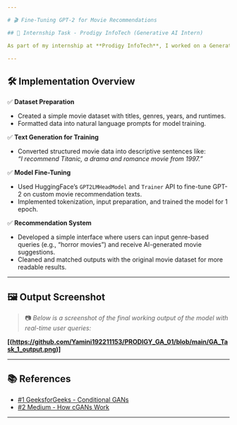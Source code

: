 ```yaml
---

# 🎬 Fine-Tuning GPT-2 for Movie Recommendations

## 📌 Internship Task - Prodigy InfoTech (Generative AI Intern)

As part of my internship at **Prodigy InfoTech**, I worked on a Generative AI project where I **fine-tuned a pre-trained GPT-2 model on a custom movie dataset** to generate human-like movie recommendations. The task was designed to help me understand how to structure textual data, tokenize it, fine-tune a language model, and generate contextually relevant output based on user preferences.

---
```


## 🛠️ Implementation Overview

✅ **Dataset Preparation**  
- Created a simple movie dataset with titles, genres, years, and runtimes.  
- Formatted data into natural language prompts for model training.

✅ **Text Generation for Training**  
- Converted structured movie data into descriptive sentences like:  
  *“I recommend Titanic, a drama and romance movie from 1997.”*

✅ **Model Fine-Tuning**  
- Used HuggingFace’s `GPT2LMHeadModel` and `Trainer` API to fine-tune GPT-2 on custom movie recommendation texts.  
- Implemented tokenization, input preparation, and trained the model for 1 epoch.

✅ **Recommendation System**  
- Developed a simple interface where users can input genre-based queries (e.g., “horror movies”) and receive AI-generated movie suggestions.  
- Cleaned and matched outputs with the original movie dataset for more readable results.

---

## 🖼️ Output Screenshot

> 📷 *Below is a screenshot of the final working output of the model with real-time user queries:*

**[(https://github.com/Yamini192211153/PRODIGY_GA_01/blob/main/GA_Task_1_output.png)]**  

---

## 📚 References

- [#1 GeeksforGeeks - Conditional GANs](https://www.geeksforgeeks.org/deep-learning/conditional-generative-adversarial-network/)  
- [#2 Medium - How cGANs Work](https://scribe.rip/cgan-conditional-generative-adversarial-network-how)

---
